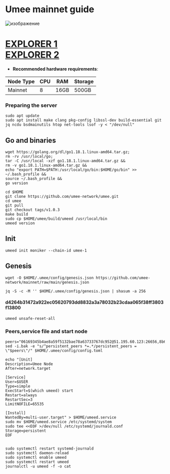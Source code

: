 # Umee mainnet guide
![изображение](https://user-images.githubusercontent.com/44331529/180614842-60138156-dcfd-4dce-9ff2-c89fcc5c38dc.png)

[EXPLORER 1](https://umee.explorers.guru/validators) \
[EXPLORER 2](https://www.mintscan.io/umee/validators)
=
- **Recommended hardware requirements**:

| Node Type |CPU | RAM  | Storage  | 
|-----------|----|------|----------|
| Mainnet   |   8| 16GB  | 500GB    |

### Preparing the server
    sudo apt update
    sudo apt install make clang pkg-config libssl-dev build-essential git jq ncdu bsdmainutils htop net-tools lsof -y < "/dev/null"

## Go and binaries 

    wget https://golang.org/dl/go1.18.1.linux-amd64.tar.gz;
    rm -rv /usr/local/go;
    tar -C /usr/local -xzf go1.18.1.linux-amd64.tar.gz &&
    rm -v go1.18.1.linux-amd64.tar.gz &&
    echo "export PATH=$PATH:/usr/local/go/bin:$HOME/go/bin" >> ~/.bash_profile &&
    source ~/.bash_profile &&
    go version

    cd $HOME 
    git clone https://github.com/umee-network/umee.git
    cd umee
    git pull
    git checkout tags/v1.0.3
    make build
    sudo cp $HOME/umee/build/umeed /usr/local/bin
    umeed version

## Init
    umeed init moniker --chain-id umee-1

## Genesis
    wget -O $HOME/.umee/config/genesis.json https://github.com/umee-network/mainnet/raw/main/genesis.json
    
    jq -S -c -M '' $HOME/.umee/config/genesis.json | shasum -a 256
#### d4264b31472a922ec05620793dd8832a3a78032b23cdaa065f38ff3803f13800

    umeed unsafe-reset-all 
    
### Peers,service file and start node
    peers="06169345b4ae8a59f5132bae78a63733767dc952@51.195.60.123:26656,8b6baf477cd6c5fde18573a57767e0bb0083a8ce@116.202.36.138:26656,f00230b900b2e03a0ebfb0cec024bc0229f4043f@135.181.223.194:26656,31c2b4851604cb0f88909116bc2029b2af392767@194.163.166.56:26656,e324ca5fad08769325921ed042b76bdb1df41e12@162.55.131.220:26656,4720fe172f90026e72723c38d75f4f20611bc792@88.198.70.2:26656,7d2b275cea5dc30a90c9657220b2ef9cf02dfe87@157.90.179.182:26656,d9c0fc2da0bf7b22b92f3cd89b4e98ff089fe446@65.21.132.226:56656,ae41472c094737bef61450c11f1b4978c0a3550d@18.144.151.186:26656,f6b22c8d26370afd0b3e5e78697e19f7a2fb8c73@144.217.74.27:26656,d0659fc256c3e6f99def7a7b16500097065a67e9@195.201.170.172:26656,5ec673b49eea3198f7c0df0782d62e0b7a7d5b9f@51.195.60.117:26656,cce3ded2638edcaf804e4fa18a4a988cd19e9ee1@148.251.152.54:26656,66377bf9c7d2106f8fb2814d105b934e2cf9bde8@78.46.66.6:26656,6dfab3a8a1d692c6270758757cb2026005a10622@65.108.106.252:26656,b7c7e560f13988dc00c6892c813ff6c459521917@44.231.119.182:26656,60349afbb66bfa51d466a1807b6034c8a8446b41@34.215.214.32:26656,96391162797cbdf10982cda8866913be471fbdd4@44.230.43.94:26656,9f86f8acfa46ac5380796328fe0d7daff5038f56@3.37.216.115:26656,629ce04f882462999de6791b0c4010dba5dafaaf@142.132.201.53:26656,77F54319D6F62C17036CA71B3F88365F652BF79F@169.197.142.149:26656,912b7279934187f8c94eacdc21a2e0bdee245eef@54.241.232.181:26656,94a928e1f5ebbc5fae12400c7d8bbdad8b197ad2@52.79.49.253:26656,870c0a786dc941f8ebecd2772c41c014b6cf8899@51.210.118.65:26656,47dd32dc5aa926ff76d8e53a4bc1fcf596cb254c@38.242.205.238:26656,efbcd2de6981fa7f692771e1b845c780c310e2fe@176.9.17.230:26656"
    sed -i.bak -e "s/^persistent_peers *=.*/persistent_peers = \"$peers\"/" $HOME/.umee/config/config.toml 

    echo "[Unit]
    Description=Umee Node
    After=network.target 
    
    [Service]
    User=$USER
    Type=simple
    ExecStart=$(which umeed) start
    Restart=always
    RestartSec=3
    LimitNOFILE=65535 
    
    [Install]
    WantedBy=multi-user.target" > $HOME/umeed.service
    sudo mv $HOME/umeed.service /etc/systemd/system
    sudo tee <<EOF >/dev/null /etc/systemd/journald.conf
    Storage=persistent
    EOF 
  
  
    sudo systemctl restart systemd-journald
    sudo systemctl daemon-reload
    sudo systemctl enable umeed
    sudo systemctl restart umeed
    journalctl -u umeed -f -o cat
  
  
